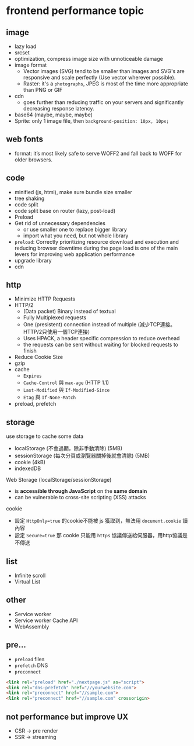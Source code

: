 # frontend performance topic

## image
- lazy load
- srcset
- optimization, compress image size with unnoticeable damage
- image format
  - Vector images (SVG) tend to be smaller than images and SVG's are responsive and scale perfectly (Use vector wherever possible).
  - Raster: it's a `photographs`, JPEG is most of the time more appropriate than PNG or GIF
- cdn
  - goes further than reducing traffic on your servers and significantly decreasing response latency.
- base64 (maybe, maybe, maybe)
- Sprite: only 1 image file, then `background-position: 10px, 10px;`

## web fonts
- format: it’s most likely safe to serve WOFF2 and fall back to WOFF for older browsers.

## code 
- minified (js, html), make sure bundle size smaller
- tree shaking
- code split
- code split base on router (lazy, post-load)
- Preload
- Get rid of unnecessary dependencies
  - or use smaller one to replace bigger library
  - import what you need, but not whole library
- `preload`: Correctly prioritizing resource download and execution and reducing browser downtime during the page load is one of the main levers for improving web application performance
- upgrade library
- cdn


## http
- Minimize HTTP Requests
- HTTP/2
  - (Data packet) Binary instead of textual
  - Fully Multiplexed requests
  - One (presistent) connection instead of multiple (減少TCP連接。HTTP/2只使用一個TCP連接)
  - Uses HPACK, a header specific compression to reduce overhead
  - the requests can be sent without waiting for blocked requests to finish
- Reduce Cookie Size
- gzip
- cache
  - `Expires`
  - `Cache-Control` 與 `max-age` (HTTP 1.1)
  - `Last-Modified` 與 `If-Modified-Since`
  - `Etag` 與 `If-None-Match`
- preload, prefetch


## storage
use storage to cache some data

- localStorage (不會過期，除非手動清除) (5MB)
- sessionStorage (每次分頁或瀏覽器關掉後就會清除) (5MB)
- cookie (4kB)
- indexedDB

Web Storage (localStorage/sessionStorage)
- is **accessible through JavaScript** on the **same domain**
- can be vulnerable to cross-site scripting (XSS) attacks

cookie
- 設定 `HttpOnly=true` 的cookie不能被 js 獲取到，無法用 `document.cookie` 讀內容
- 設定 `Secure=true` 那 cookie 只能用 `https` 協議傳送給伺服器，用http協議是不傳送


## list
- Infinite scroll
- Virtual List


## other
- Service worker
- Service worker Cache API
- WebAssembly

## pre...
- `preload` files
- `prefetch` DNS
- `preconnect`

```html
<link rel="preload" href="./nextpage.js" as="script">
<link rel="dns-prefetch" href="//yourwebsite.com">
<link rel="preconnect" href="//sample.com">
<link rel="preconnect" href="//sample.com" crossorigin>
```

## not performance but improve UX
- CSR -> pre render
- SSR -> streaming

